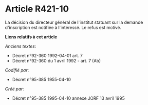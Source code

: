 # Article R421-10

La décision du directeur général de l'institut statuant sur la demande d'inscription est notifiée à l'intéressé. Le refus est
motivé.

**Liens relatifs à cet article**

_Anciens textes_:

  - Décret n°92-360 1992-04-01 art. 7
  - Décret n°92-360 du 1 avril 1992 - art. 7 (Ab)

_Codifié par_:

  - Décret n°95-385 1955-04-10

_Créé par_:

  - Décret n°95-385 1995-04-10 annexe JORF 13 avril 1995
